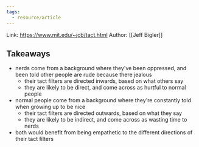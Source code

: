 ```yaml
---
tags:
  - resource/article
---
```


Link: https://www.mit.edu/~jcb/tact.html
Author: [[Jeff Bigler]]

## Takeaways

- nerds come from a background where they've been oppressed, and been told other people are rude because there jealous
	- their tact filters are directed inwards, based on what others say
	- they are likely to be direct, and come across as hurtful to normal people
- normal people come from a background where they're constantly told when growing up to be nice
	- their tact filters are directed outwards, based on what they say
	- they are likely to be indirect, and come across as wasting time to nerds
- both would benefit from being empathetic to the different directions of their tact filters